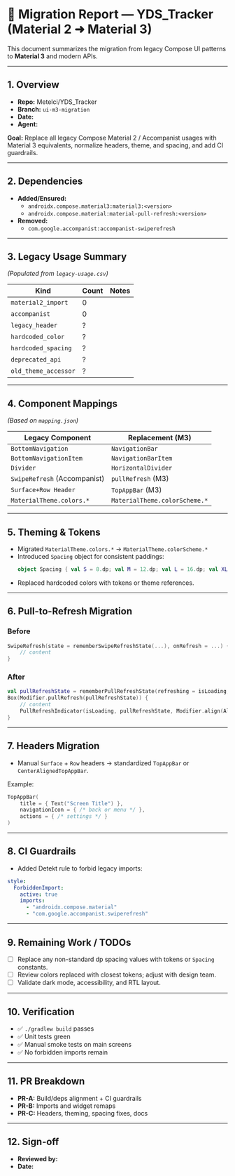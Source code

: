 # 📘 Migration Report — YDS_Tracker (Material 2 ➜ Material 3)

This document summarizes the migration from legacy Compose UI patterns to **Material 3** and modern APIs.

---

## 1. Overview
- **Repo:** Metelci/YDS_Tracker
- **Branch:** `ui-m3-migration`
- **Date:** <!-- auto-fill timestamp -->
- **Agent:** <!-- AI agent name/version -->

**Goal:** Replace all legacy Compose Material 2 / Accompanist usages with Material 3 equivalents, normalize headers, theme, and spacing, and add CI guardrails.

---

## 2. Dependencies
- **Added/Ensured:**
  - `androidx.compose.material3:material3:<version>`
  - `androidx.compose.material:material-pull-refresh:<version>`
- **Removed:**
  - `com.google.accompanist:accompanist-swiperefresh`

---

## 3. Legacy Usage Summary
*(Populated from `legacy-usage.csv`)*

| Kind                | Count | Notes |
|---------------------|-------|-------|
| `material2_import`  | 0 | <!-- after migration --> |
| `accompanist`       | 0 | <!-- after migration --> |
| `legacy_header`     | ? | |
| `hardcoded_color`   | ? | |
| `hardcoded_spacing` | ? | |
| `deprecated_api`    | ? | |
| `old_theme_accessor`| ? | |

---

## 4. Component Mappings
*(Based on `mapping.json`)*

| Legacy Component            | Replacement (M3)         |
|-----------------------------|---------------------------|
| `BottomNavigation`          | `NavigationBar`          |
| `BottomNavigationItem`      | `NavigationBarItem`      |
| `Divider`                   | `HorizontalDivider`      |
| `SwipeRefresh` (Accompanist)| `pullRefresh` (M3)       |
| `Surface+Row Header`        | `TopAppBar` (M3)         |
| `MaterialTheme.colors.*`    | `MaterialTheme.colorScheme.*` |

---

## 5. Theming & Tokens
- Migrated `MaterialTheme.colors.*` → `MaterialTheme.colorScheme.*`
- Introduced `Spacing` object for consistent paddings:  
  ```kotlin
  object Spacing { val S = 8.dp; val M = 12.dp; val L = 16.dp; val XL = 24.dp }
  ```
- Replaced hardcoded colors with tokens or theme references.

---

## 6. Pull-to-Refresh Migration
### Before
```kotlin
SwipeRefresh(state = rememberSwipeRefreshState(...), onRefresh = ...) {
    // content
}
```

### After
```kotlin
val pullRefreshState = rememberPullRefreshState(refreshing = isLoading, onRefresh = onRefresh)
Box(Modifier.pullRefresh(pullRefreshState)) {
    // content
    PullRefreshIndicator(isLoading, pullRefreshState, Modifier.align(Alignment.TopCenter))
}
```

---

## 7. Headers Migration
- Manual `Surface` + `Row` headers → standardized `TopAppBar` or `CenterAlignedTopAppBar`.

Example:
```kotlin
TopAppBar(
    title = { Text("Screen Title") },
    navigationIcon = { /* back or menu */ },
    actions = { /* settings */ }
)
```

---

## 8. CI Guardrails
- Added Detekt rule to forbid legacy imports:
```yaml
style:
  ForbiddenImport:
    active: true
    imports:
      - "androidx.compose.material"
      - "com.google.accompanist.swiperefresh"
```

---

## 9. Remaining Work / TODOs
- [ ] Replace any non-standard dp spacing values with tokens or `Spacing` constants.
- [ ] Review colors replaced with closest tokens; adjust with design team.
- [ ] Validate dark mode, accessibility, and RTL layout.

---

## 10. Verification
- ✅ `./gradlew build` passes  
- ✅ Unit tests green  
- ✅ Manual smoke tests on main screens  
- ✅ No forbidden imports remain

---

## 11. PR Breakdown
- **PR-A:** Build/deps alignment + CI guardrails  
- **PR-B:** Imports and widget remaps  
- **PR-C:** Headers, theming, spacing fixes, docs

---

## 12. Sign-off
- **Reviewed by:** <!-- reviewer name -->
- **Date:** <!-- fill -->
